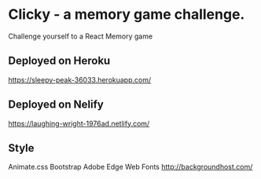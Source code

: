# Clicky - a memory game challenge.
Challenge yourself to a React Memory game 




## Deployed on Heroku
https://sleepy-peak-36033.herokuapp.com/

## Deployed on Nelify 
https://laughing-wright-1976ad.netlify.com/

## Style
Animate.css
Bootstrap
Adobe Edge Web Fonts
http://backgroundhost.com/
